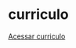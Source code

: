 # curriculo
 
<a href="https://thaisiporto.github.io/curriculo/arquivos/index.html">Acessar curriculo</a>
